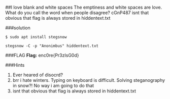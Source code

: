 ##I love blank and white spaces
The emptiness and white spaces are love.
What do you call the word when people disagree? cGnP487
isnt that obvious that flag is always stored in hiddentext.txt

###solution

`$ sudo apt install stegsnow`

`stegsnow -C -p "Anonimbus" hiddentext.txt`

###FLAG
**Flag:** enc0re{Pr3zIsG0d}

###Hints
1. Ever heared of disocrd?
2. brr i hate winters. Typing on keyboard is difficult. Solving steganography in snow?! No way i am going to do that
3. isnt that obvious that flag is always stored in hiddentext.txt


